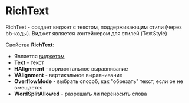 # RichText

RichText - создает виджет с текстом, поддерживающим стили (через bb-коды). Виджет является контейнером для стилей (TextStyle)

Свойства **RichText**:

* Является [виджетом](../widget.md)
* **Text** - текст
* **HAlignment** - горизонтальное выравнивание
* **VAlignment** - вертикальное выравнивание
* **OverflowMode** - выбрать способ, как "обрезать" текст, если он не вмещается
* **WordSplitAllowed** - разрешать ли переносить слова

